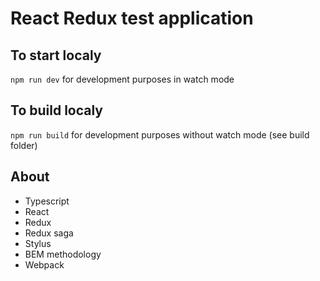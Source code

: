 # React Redux test application

## To start localy
```npm run dev``` for development purposes in watch mode

## To build localy
```npm run build``` for development purposes without watch mode (see build folder)

## About

- Typescript
- React
- Redux
- Redux saga
- Stylus
- BEM methodology
- Webpack